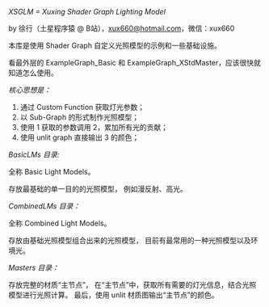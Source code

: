 *XSGLM = Xuxing Shader Graph Lighting Model*

by 徐行（土星程序猿 @ B站），xux660@hotmail.com，微信：xux660

本库是使用 Shader Graph 自定义光照模型的示例和一些基础设施。

看最外层的 ExampleGraph_Basic 和 ExampleGraph_XStdMaster，应该很快就知道怎么使用。

*核心思想是：*

1. 通过 Custom Function 获取灯光参数；
2. 以 Sub-Graph 的形式制作光照模型；
3. 使用 1 获取的参数调用 2，累加所有光的贡献；
4. 使用 unlit graph 直接输出 3 的颜色；

*BasicLMs 目录:*

全称 Basic Light Models。

存放最基础的单一目的的光照模型，
例如漫反射、高光。


*CombinedLMs 目录：*

全称 Combined Light Models。

存放由基础光照模型组合出来的光照模型，
目前有最常用的一种光照模型以及环境光。


*Masters 目录：*

存放完整的材质“主节点”，
在“主节点”中，获取所有需要的灯光信息，结合光照模型进行光照计算。
最后，使用 unlit 材质图输出“主节点”的颜色。
